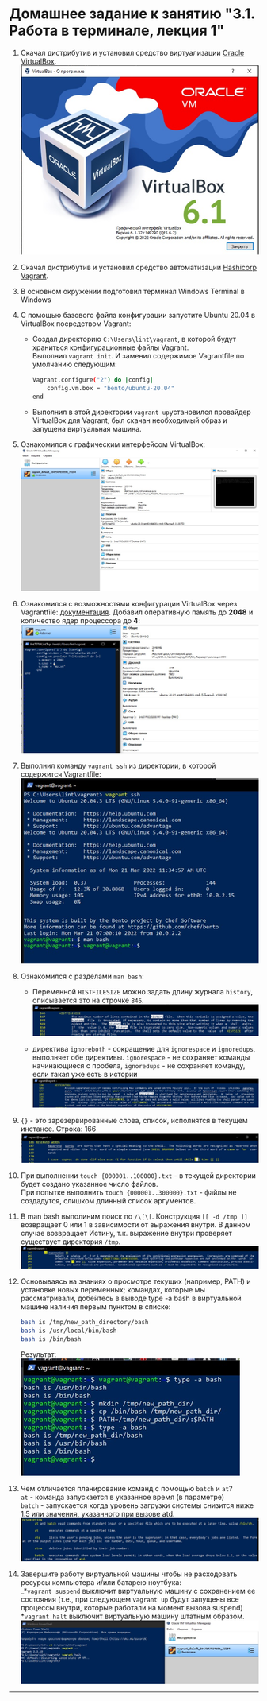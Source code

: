 # Домашнее задание к занятию "3.1. Работа в терминале, лекция 1"

1. Скачал дистрибутив и установил средство виртуализации [Oracle VirtualBox](https://www.virtualbox.org/). 
      ![VB](img/VB.jpg)
1. Скачал дистрибутив и установил средство автоматизации [Hashicorp Vagrant](https://www.vagrantup.com/).

1. В основном окружении подготовил терминал Windows Terminal в Windows
	
1. С помощью базового файла конфигурации запустите Ubuntu 20.04 в VirtualBox посредством Vagrant:

	* Создал директорию `C:\Users\lint\vagrant`, в которой будут храниться конфигурационные файлы Vagrant. </br> Выполнил `vagrant init`. И заменил содержимое Vagrantfile по умолчанию следующим:

		```bash
		Vagrant.configure("2") do |config|
			config.vm.box = "bento/ubuntu-20.04"
		end
		```

	* Выполнил в этой директории `vagrant up`установился провайдер VirtualBox для Vagrant, был скачан необходимый образ и запущена виртуальная машина.

1. Ознакомился с графическим интерфейсом VirtualBox:
![VB_machine](img/Virtualbox_default.jpg)

1. Ознакомился с возможностями конфигурации VirtualBox через Vagrantfile: [документация](https://www.vagrantup.com/docs/providers/virtualbox/configuration.html). Добавил оперативную память до **2048** и количество ядер процессора до **4**:
![conf_new](img/Vagrant_conf_new.jpg)

1. Выполнил команду `vagrant ssh` из директории, в которой содержится Vagrantfile:
![ssh](img/VG_ssh.jpg)

1. Ознакомился с разделами `man bash`:
    * Переменной `HISTFILESIZE` можно задать длину журнала `history`, описывается это на cтрочке `846`.
    ![HISTFILESIZE](img/HISTFILESIZE.jpg)
    
    * директива `ignoreboth` - сокращение для `ignorespace` и `ignoredups`, выполняет обе директивы.
	`ignorespace` - не сохраняет команды начинающиеся с пробела, 
	`ignoredups` - не сохраняет команду, если такая уже есть в истории
	![ignoge](img/ignore.jpg)
 
1. `{}` - это зарезервированные слова, список, исполнятся в текущем инстансе. Строка: 166
![list](img/RW.jpg)

1. При выполнении `touch {000001..100000}.txt` - в текущей директории будет создано указанное число файлов.</br>
При попытке выполнить `touch {000001..300000}.txt` - файлы не создадутся, слишком длинный список аргументов.

1. В man bash выполиним поиск по `/\[\[`. Конструкция `[[ -d /tmp ]]` возвращает 0 или 1 в зависимости от выражения внутри. В данном случае возвращает Истину, т.к. выражение внутри проверяет существует директория  `/tmp`. 
	![tmp](img/tmp.jpg)
	
1. Основываясь на знаниях о просмотре текущих (например, PATH) и установке новых переменных; командах, которые мы рассматривали, добейтесь в выводе type -a bash в виртуальной машине наличия первым пунктом в списке:

	```bash
	bash is /tmp/new_path_directory/bash
	bash is /usr/local/bin/bash
	bash is /bin/bash
	``` 
	Результат: </br>
	![PATH](img/n_path.jpg)
1. Чем отличается планирование команд с помощью `batch` и `at`? </br>
`at` - команда запускается в указанное время (в параметре) </br>
`batch` - запускается когда уровень загрузки системы снизится ниже 1.5  или значения, указанного при вызове atd.
![batch](img/batch.jpg)

1. Завершите работу виртуальной машины чтобы не расходовать ресурсы компьютера и/или батарею ноутбука: </br>
	_*`vagrant suspend` выключит виртуальную машину с сохранением ее состояния (т.е., при следующем `vagrant up` будут запущены все процессы внутри, которые работали на момент вызова suspend) </br>
	*`vagrant halt` выключит виртуальную машину штатным образом.
![halt](img/Vagrant_halt.jpg)
 
 ---
